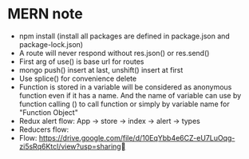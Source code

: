 # MERN note

- npm install (install all packages are defined in package.json and package-lock.json)
- A route will never respond without res.json() or res.send()
- First arg of use() is base url for routes
- mongo push() insert at last, unshift() insert at first
- Use splice() for convenience delete
- Function is stored in a variable will be considered as anonymous function even if it has a name. And the name of
  variable can use by function calling () to call function or simply by variable name for "Function Object"
- Redux alert flow: App -> store -> index -> alert -> types
- Reducers flow: 
- Flow: https://drive.google.com/file/d/10EqYbb4e6CZ-eU7LuOqg-zi5sRq6Ktcl/view?usp=sharing